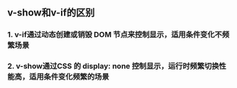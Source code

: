 ## v-show和v-if的区别

### 1. v-if通过动态创建或销毁 DOM 节点来控制显示，适用条件变化不频繁场景
### 2. v-show通过CSS 的 display: none 控制显示，运行时频繁切换性能高，适用条件变化频繁的场景
